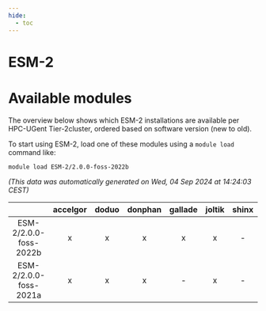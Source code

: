 ```yaml
---
hide:
  - toc
---
```


ESM-2
=====

# Available modules


The overview below shows which ESM-2 installations are available per HPC-UGent Tier-2cluster, ordered based on software version (new to old).

To start using ESM-2, load one of these modules using a `module load` command like:

```shell
module load ESM-2/2.0.0-foss-2022b
```

*(This data was automatically generated on Wed, 04 Sep 2024 at 14:24:03 CEST)*  

| |accelgor|doduo|donphan|gallade|joltik|shinx|skitty|
| :---: | :---: | :---: | :---: | :---: | :---: | :---: | :---: |
|ESM-2/2.0.0-foss-2022b|x|x|x|x|x|-|x|
|ESM-2/2.0.0-foss-2021a|x|x|x|-|x|-|x|
